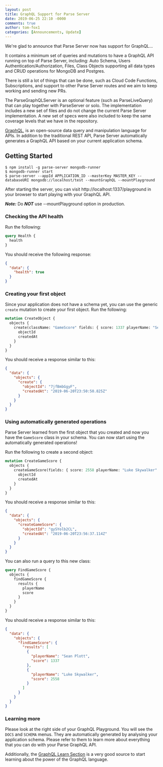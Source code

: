 ```yaml
---
layout: post
title: GraphQL Support for Parse Server
date: 2019-06-25 22:10 -0000
comments: true
author: tom-fox1
categories: [Announcements, Update]
---
```


We're glad to announce that Parse Server now has support for GraphQL...

<!-- more -->

It contains a minimum set of queries and mutations to have a GraphQL API running on top of Parse Server, including: Auto Schema, Users Authentication/Authorization, Files, Class Objects supporting all data types and CRUD operations for MongoDB and Postgres.

There is still a lot of things that can be done, such as Cloud Code Functions, Subscriptions, and support to other Parse Server routes and we aim to keep working and sending new PRs.

The ParseGraphQLServer is an optional feature (such as ParseLiveQuery) that can play together with ParseServer or solo. The implementation includes a new set of files and do not change the current Parse Server implementation. A new set of specs were also included to keep the same coverage levels that we have in the repository.

[GraphQL](https://graphql.org/), is an open-source data query and manipulation language for APIs. In addition to the traditional REST API, Parse Server automatically generates a GraphQL API based on your current application schema.

## Getting Started

```
$ npm install -g parse-server mongodb-runner
$ mongodb-runner start
$ parse-server --appId APPLICATION_ID --masterKey MASTER_KEY --databaseURI mongodb://localhost/test --mountGraphQL --mountPlayground
```

After starting the server, you can visit http://localhost:1337/playground in your browser to start playing with your GraphQL API.

***Note:*** Do ***NOT*** use --mountPlayground option in production.

### Checking the API health

Run the following:

```graphql
query Health {
  health
}
```

You should receive the following response:

```json
{
  "data": {
    "health": true
  }
}
```

### Creating your first object

Since your application does not have a schema yet, you can use the generic `create` mutation to create your first object. Run the following:

```graphql
mutation CreateObject {
  objects {
    create(className: "GameScore" fields: { score: 1337 playerName: "Sean Plott" cheatMode: false }) {
      objectId
      createdAt
    }
  }
}
```

You should receive a response similar to this:

```json
{
  "data": {
    "objects": {
      "create": {
        "objectId": "7jfBmbGgyF",
        "createdAt": "2019-06-20T23:50:50.825Z"
      }
    }
  }
}
```

### Using automatically generated operations

Parse Server learned from the first object that you created and now you have the `GameScore` class in your schema. You can now start using the automatically generated operations!

Run the following to create a second object:

```graphql
mutation CreateGameScore {
  objects {
    createGameScore(fields: { score: 2558 playerName: "Luke Skywalker" cheatMode: false }) {
      objectId
      createdAt
    }
  }
}
```

You should receive a response similar to this:

```json
{
  "data": {
    "objects": {
      "createGameScore": {
        "objectId": "gySYolb2CL",
        "createdAt": "2019-06-20T23:56:37.114Z"
      }
    }
  }
}
```

You can also run a query to this new class:

```graphql
query FindGameScore {
  objects {
    findGameScore {
      results {
        playerName
        score
      }
    }
  }
}
```

You should receive a response similar to this:

```json
{
  "data": {
    "objects": {
      "findGameScore": {
        "results": [
          {
            "playerName": "Sean Plott",
            "score": 1337
          },
          {
            "playerName": "Luke Skywalker",
            "score": 2558
          }
        ]
      }
    }
  }
}
```

### Learning more

Please look at the right side of your GraphQL Playground. You will see the `DOCS` and `SCHEMA` menus. They are automatically generated by analysing your application schema. Please refer to them to learn more about everything that you can do with your Parse GraphQL API.

Additionally, the [GraphQL Learn Section](https://graphql.org/learn/) is a very good source to start learning about the power of the GraphQL language.
